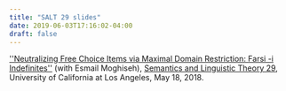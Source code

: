 ```yaml
---
title: "SALT 29 slides"
date: 2019-06-03T17:16:02-04:00
draft: false
---
```


[''Neutralizing Free Choice Items via Maximal Domain Restriction: Farsi -i Indefinites''](http://people.linguistics.mcgill.ca/~luis.alonso-ovalle/papers/Alonso-OvalleMoghisehSALT2019.pdf) (with Esmail Moghiseh), [Semantics and Linguistic Theory 29](http://salt.linguistics.ucla.edu/29/), University of California at Los Angeles, May 18, 2018.

